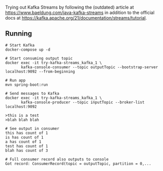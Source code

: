 Trying out Kafka Streams by following the (outdated) article at https://www.baeldung.com/java-kafka-streams in addition to the official docs at https://kafka.apache.org/21/documentation/streams/tutorial.

## Running

```
# Start Kafka
docker-compose up -d

# Start consuming output topic
docker exec -it try-kafka-streams_kafka_1 \
       kafka-console-consumer --topic outputTopic --bootstrap-server localhost:9092 --from-beginning

# Run app
mvn spring-boot:run

# Send messages to Kafka
docker exec -it try-kafka-streams_kafka_1 \
       kafka-console-producer --topic inputTopic --broker-list localhost:9092

>this is a test
>blah blah blah

# See output in consumer
this has count of 1
is has count of 1
a has count of 1
test has count of 1
blah has count of 3

# Full consumer record also outputs to console
Got record: ConsumerRecord(topic = outputTopic, partition = 0,...
```